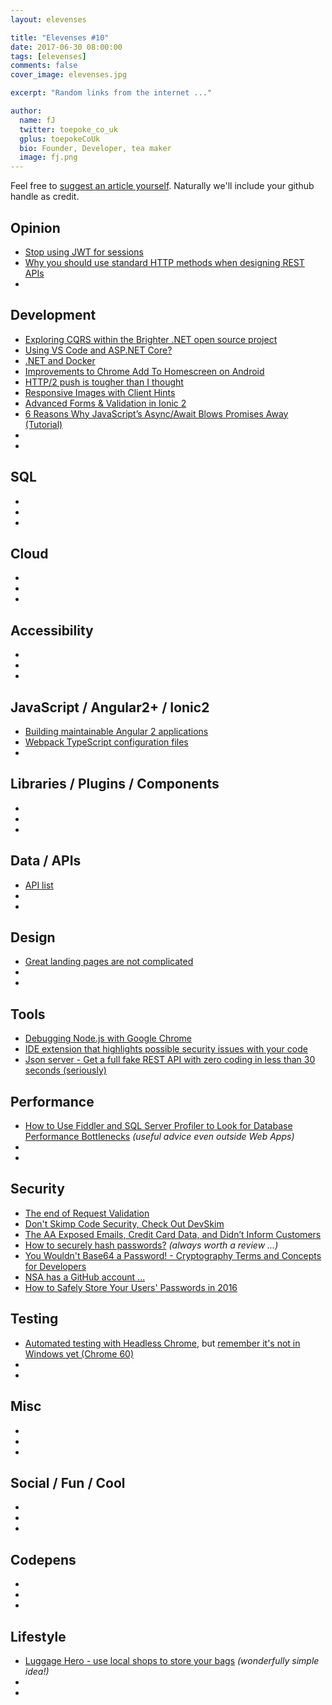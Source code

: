 ```yaml
---
layout: elevenses

title: "Elevenses #10"
date: 2017-06-30 08:00:00
tags: [elevenses]
comments: false
cover_image: elevenses.jpg

excerpt: "Random links from the internet ..."

author:
  name: fJ
  twitter: toepoke_co_uk
  gplus: toepokeCoUk
  bio: Founder, Developer, tea maker
  image: fj.png
---
```


Feel free to [suggest an article yourself](https://github.com/toepoke/toepoke.github.io/issues).  Naturally we'll include your github handle as credit.

## Opinion
* [Stop using JWT for sessions](http://cryto.net/~joepie91/blog/2016/06/13/stop-using-jwt-for-sessions/)
* [Why you should use standard HTTP methods when designing REST APIs](https://dev.to/suhas_chatekar/why-should-you-use-standard-http-methods-while-designing-rest-apis)
* []()

## Development
* [Exploring CQRS within the Brighter .NET open source project](https://www.hanselman.com/blog/ExploringCQRSWithinTheBrighterNETOpenSourceProject.aspx)
* [Using VS Code and ASP.NET Core?](https://wildermuth.com/2017/06/04/Using-VS-Code-and-ASP-NET-Core)
* [.NET and Docker](https://www.hanselman.com/blog/NETAndDocker.aspx)
* [Improvements to Chrome Add To Homescreen on Android](https://developers.google.com/web/updates/2017/02/improved-add-to-home-screen)
* [HTTP/2 push is tougher than I thought](https://jakearchibald.com/2017/h2-push-tougher-than-i-thought/)
* [Responsive Images with Client Hints](https://davidwalsh.name/responsive-images-client-hints)
* [Advanced Forms & Validation in Ionic 2](https://www.joshmorony.com/advanced-forms-validation-in-ionic-2/)
* [6 Reasons Why JavaScript’s Async/Await Blows Promises Away (Tutorial)](https://hackernoon.com/6-reasons-why-javascripts-async-await-blows-promises-away-tutorial-c7ec10518dd9)
* []()
* []()

## SQL
* []()
* []()
* []()

## Cloud
* []()
* []()
* []()

## Accessibility
* []()
* []()
* []()

## JavaScript / Angular2+ / Ionic2
* [Building maintainable Angular 2 applications](https://medium.com/curated-by-versett/building-maintainable-angular-2-applications-5b9ec4b463a1)
* [Webpack TypeScript configuration files](https://medium.com/webpack/unambiguous-webpack-config-with-typescript-8519def2cac7)
* []()

## Libraries / Plugins / Components
* []()
* []()
* []()

## Data / APIs
* [API list](http://apilist.fun/)
* []()
* []()

## Design
* [Great landing pages are not complicated](https://www.julian.com/learn/growth/landing-pages)
* []()
* []()

## Tools
* [Debugging Node.js with Google Chrome](https://medium.com/the-node-js-collection/debugging-node-js-with-google-chrome-4965b5f910f4)
* [IDE extension that highlights possible security issues with your code](https://channel9.msdn.com/coding4fun/blog/Dont-Skimp-Code-Security-Check-Out-DevSkim)
* [Json server - Get a full fake REST API with zero coding in less than 30 seconds (seriously)](https://github.com/typicode/json-server)

## Performance
* [How to Use Fiddler and SQL Server Profiler to Look for Database Performance Bottlenecks](http://blog.bodurov.com/Find-Database-Performance-Bottlenecks-with-Fiddler-and-SQL-Server-Profiler/) *(useful advice even outside Web Apps)*
* []()
* []()

## Security
* [The end of Request Validation](https://www.jardinesoftware.net/2017/06/01/the-end-of-request-validation/)
* [Don't Skimp Code Security, Check Out DevSkim](https://channel9.msdn.com/coding4fun/blog/Dont-Skimp-Code-Security-Check-Out-DevSkim)
* [The AA Exposed Emails, Credit Card Data, and Didn’t Inform Customers](https://motherboard.vice.com/en_us/article/ywgdny/the-aa-exposed-emails-credit-card-data-and-didnt-inform-customers)
* [How to securely hash passwords?](https://security.stackexchange.com/questions/211/how-to-securely-hash-passwords/31846#31846) *(always worth a review ...)*
* [You Wouldn't Base64 a Password! - Cryptography Terms and Concepts for Developers](https://dev.to/paragonie/you-wouldnt-base64-a-password-cryptography-terms-and-concepts-for-developers)
* [NSA has a GitHub account ...](https://nationalsecurityagency.github.io)
* [How to Safely Store Your Users' Passwords in 2016](https://paragonie.com/blog/2016/02/how-safely-store-password-in-2016)

## Testing
* [Automated testing with Headless Chrome](https://developers.google.com/web/updates/2017/06/headless-karma-mocha-chai), but [remember it's not in Windows yet (Chrome 60)](https://developers.google.com/web/updates/2017/04/headless-chrome) 
* []()
* []()

## Misc
* []()
* []()
* []()

## Social / Fun / Cool
* []()
* []()
* []()

## Codepens
* []()
* []()
* []()

## Lifestyle
* [Luggage Hero - use local shops to store your bags](https://www.producthunt.com/posts/luggagehero) *(wonderfully simple idea!)*
* []()
* []()

